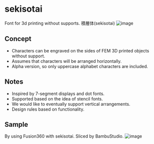 # sekisotai
Font for 3d printing without supports.
積層体(sekisotai)
![image](https://github.com/user-attachments/assets/7dfc1a4f-bd90-447c-ad20-258ddf7d398a)


## Concept
- Characters can be engraved on the sides of FEM 3D printed objects without support.
- Assumes that characters will be arranged horizontally.
- Alpha version, so only uppercase alphabet characters are included.

## Notes
- Inspired by 7-segment displays and dot fonts.
- Supported based on the idea of ​​stencil fonts.
- We would like to eventually support vertical arrangements.
- Design rules based on functionality.

## Sample
By using Fusion360 with sekisotai. Sliced by BambuStudio.
![image](https://github.com/user-attachments/assets/b0b6715f-d4a9-4037-ac9d-6a85361aaf12)

